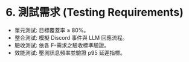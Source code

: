 # 6. 測試需求 (Testing Requirements)

- 單元測試: 目標覆蓋率 ≥ 80%。
- 整合測試: 模擬 Discord 事件與 LLM 回應流程。
- 驗收測試: 依各 F-需求之驗收標準驗證。
- 效能測試: 壓測訊息頻率並驗證 p95 延遲指標。

